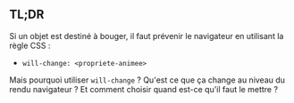 ## TL;DR

Si un objet est destiné à bouger, il faut prévenir le navigateur en utilisant la règle CSS&nbsp;:

- `will-change: <propriete-animee>`

Mais pourquoi utiliser `will-change`&nbsp;? Qu'est ce que ça change au niveau du rendu navigateur&nbsp;? Et comment choisir quand est-ce qu'il faut le mettre&nbsp;?
